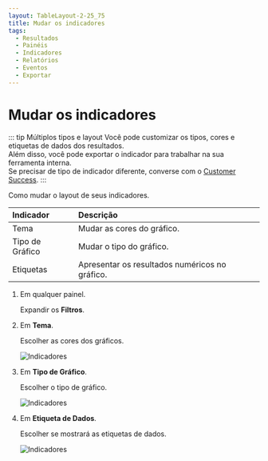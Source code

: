 ```yaml
---
layout: TableLayout-2-25_75
title: Mudar os indicadores
tags:
  - Resultados
  - Painéis
  - Indicadores
  - Relatórios
  - Eventos
  - Exportar
---
```

# Mudar os indicadores

::: tip Múltiplos tipos e layout
Você pode customizar os tipos, cores e etiquetas de dados dos resultados.<br>
Além disso, você pode exportar o indicador para trabalhar na sua ferramenta interna.<br>
Se precisar de tipo de indicador diferente, converse com o [Customer Success](mailto:cs@phishx.io).
:::

Como mudar o layout de seus indicadores.

| Indicador | Descrição |
| :--- | :--- |
| Tema | Mudar as cores do gráfico. |
| Tipo de Gráfico | Mudar o tipo do gráfico. |
| Etiquetas | Apresentar os resultados numéricos no gráfico. |

1. Em qualquer painel.

   Expandir os **Filtros**.

2. Em **Tema**.

   Escolher as cores dos gráficos.

   ![Indicadores](https://cdn.phishx.io/phishx-docs/images/phishx_results_dashboard_main_07_change_theme.webp)

3. Em **Tipo de Gráfico**.

   Escolher o tipo de gráfico.

   ![Indicadores](https://cdn.phishx.io/phishx-docs/images/phishx_results_dashboard_main_09_change_type.webp)

4. Em **Etiqueta de Dados**.

   Escolher se mostrará as etiquetas de dados.

   ![Indicadores](https://cdn.phishx.io/phishx-docs/images/phishx_results_dashboard_main_10_change_labels.webp)
